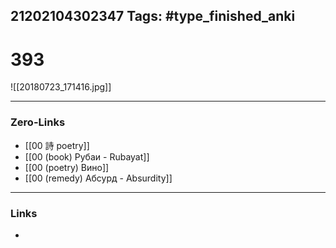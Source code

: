 21202104302347
Tags: #type_finished_anki 
---
# 393

![[20180723_171416.jpg]]

---
### Zero-Links
- [[00 詩 poetry]]
- [[00 (book) Рубаи - Rubayat]]
- [[00 (poetry) Вино]]
- [[00 (remedy) Абсурд - Absurdity]]
---
### Links
-